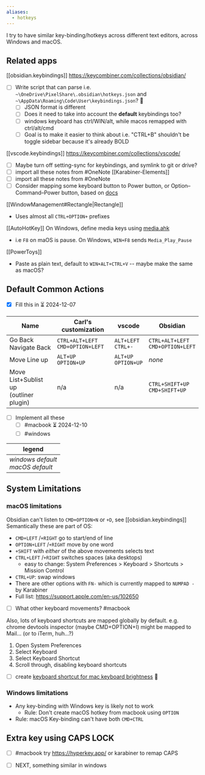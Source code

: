 ```yaml
---
aliases:
  - hotkeys
---
```

I try to have similar key-binding/hotkeys across different text editors, across Windows and macOS.

## Related apps
[[obsidian.keybindings]]
https://keycombiner.com/collections/obsidian/
- [ ] Write script that can parse i.e. `~\OneDrive\PixelShare\.obsidian\hotkeys.json` and `~\AppData\Roaming\Code\User\keybindings.json`? 🔼 
    - [ ] JSON format is different
    - [ ] Does it need to take into account the **default** keybindings too?
    - [ ] windows keyboard has ctrl/WIN/alt, while macos remapped with ctrl/alt/cmd
    - [ ] Goal is to make it easier to think about i.e. "CTRL+B" shouldn't be toggle sidebar because it's already BOLD

[[vscode.keybindings]]
https://keycombiner.com/collections/vscode/
- [ ] Maybe turn off setting-sync for keybindings, and symlink to git or drive?
- [ ] import all these notes from #OneNote
[[Karabiner-Elements]]
- [ ] import all these notes from #OneNote
- [ ] Consider mapping some keyboard button to Power button, or Option–Command–Power button, based on [docs](https://support.apple.com/en-us/102650)

[[WindowManagement#Rectangle|Rectangle]]
- Uses almost all `CTRL+OPTION+` prefixes

[[AutoHotKey]]
On Windows, define media keys using [media.ahk](../win/media.ahk)
- i.e `F8` on maOS is pause. On Windows, `WIN+F8` sends `Media_Play_Pause`

[[PowerToys]]
- Paste as plain text, default to `WIN+ALT+CTRL+V` -- maybe make the same as macOS?
## Default Common Actions
- [x] Fill this in ⏳ 2024-12-07

| Name                                      | Carl's customization                 | vscode                  | Obsidian                             |
| ----------------------------------------- | ------------------------------------ | ----------------------- | ------------------------------------ |
| Go Back<br>Navigate Back                  | `CTRL+ALT+LEFT`<br>`CMD+OPTION+LEFT` | `ALT+LEFT`<br>`CTRL+-`  | `CTRL+ALT+LEFT`<br>`CMD+OPTION+LEFT` |
| Move Line up                              | `ALT+UP`<br>`OPTION+UP`              | `ALT+UP`<br>`OPTION+UP` | *none*                               |
| Move List+Sublist up<br>(outliner plugin) | n/a                                  | n/a                     | `CTRL+SHIFT+UP`<br>`CMD+SHIFT+UP`    |
- [ ] Implement all these
	- [ ] #macbook  ⏳ 2024-12-10
	- [ ] #windows 

| legend                               |
| ------------------------------------ |
| *windows default*<br>*macOS default* |

## System Limitations
### macOS limitations
Obsidian can't listen to `CMD+OPTION+N` or `+D`, see [[obsidian.keybindings]]
Semantically these are part of OS:
- `CMD+LEFT` /`+RIGHT` go to start/end of line
- `OPTION+LEFT` /`+RIGHT` move by one word
- `+SHIFT` with *either* of the above movements selects text
- `CTRL+LEFT` /`+RIGHT` switches spaces (aka desktops) 
	- easy to change: System Preferences > Keyboard > Shortcuts > Mission Control
- `CTRL+UP`: swap windows
- There are other options with `FN-` which is currently mapped to `NUMPAD -` by Karabiner
- Full list: https://support.apple.com/en-us/102650
- [ ] What other keyboard movements? #macbook 

Also, lots of keyboard shortcuts are mapped globally by default. e.g. chrome devtools inspector (maybe CMD+OPTION+I) might be mapped to Mail... (or to iTerm, huh...?)
1. Open System Preferences
2. Select Keyboard
3. Select Keyboard Shortcut
4. Scroll through, disabling keyboard shortcuts

- [ ] create [keyboard shortcut for mac keyboard brightness](https://github.com/pqrs-org/Karabiner-Elements/issues/2645) 🔼 

### Windows limitations
- Any key-binding with Windows key is likely not to work
	- Rule: Don't create macOS hotkey from macbook using `OPTION` 
- Rule: macOS Key-binding can't have both `CMD+CTRL` 
## Extra key using CAPS LOCK
- [ ] #macbook try https://hyperkey.app/ or karabiner to remap CAPS
- [ ] NEXT, something similar in windows


